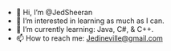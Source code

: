 - 👋 Hi, I’m @JedSheeran
- 👀 I’m interested in learning as much as I can.
- 🌱 I’m currently learning: Java, C#, & C++.
- 📫 How to reach me: Jedineville@gmail.com
